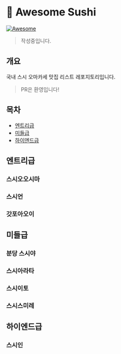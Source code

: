 # 🍣 Awesome Sushi

<a href="https://awesome.re">
    <img src="https://awesome.re/badge.svg" alt="Awesome" align="center">
</a>

> 작성중입니다.

## 개요

국내 스시 오마카세 맛집 리스트 레포지토리입니다.

> PR은 환영입니다!

## 목차

* [엔트리급](#엔트리급)
* [미들급](#미들급)
* [하이엔드급](#하이엔드급)

## 엔트리급

### 스시오오시마

### 스시언

### 갓포아오이


## 미들급

### 분당 스시야

### 스시아라타

### 스시이토

### 스시스미레


## 하이엔드급

### 스시인
